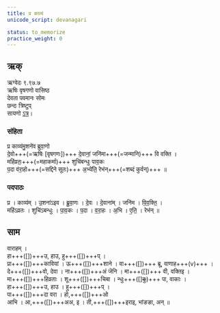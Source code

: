 ```yaml
---
title: प्र काव्यं
unicode_script: devanagari  

status: to_memorize
practice_weight: 0
--- 
```


## ऋक्
ऋग्वेदः  ९.९७.७  
ऋषिः  वृषगणो वासिष्ठ  
देवता  पवमानः सोमः  
छन्दः  त्रिष्टुप्  
सायणो [ऽत्र](http://192.155.224.66/stage/rigveda-samhita/describe/rikMandala/009.097.007)।

### संहिता
प्र काव्य॑मु॒शने॑व ब्रुवा॒णो   
दे॒वो+++(=ऋषिः [वृषगणः])+++ दे॒वानां॒ जनि॑मा+++(=जन्मानि)+++ वि वक्ति ।  
महि॑व्रतः॒+++(=महाकर्मा)+++ शुचि॑बन्धुः पाव॒कः  
प॒दा व॑रा॒हो+++(=सद्दिने सूतः)+++ अ॒भ्ये॑ति॒ रेभ॑न्+++(=शब्दं कुर्वन्)+++ ॥

### पदपाठः
प्र । काव्य॑म् । उ॒शना॑ऽइव । ब्रु॒वा॒णः । दे॒वः । दे॒वाना॑म् । जनि॑म । वि॒व॒क्ति॒ ।  
महि॑ऽव्रतः । शुचि॑ऽबन्धुः । पा॒व॒कः । प॒दा । व॒रा॒हः । अ॒भि । ए॒ति॒ । रेभ॑न् ॥

## साम
वाराहम् ।  
हा+++([])+++उ, हाउ, हु+++([])+++प् ।  
प्रा+++([])+++कावियां । ऊ+++([])+++शाने ।  वा+++([])+++ ब्रू, वाणाह+++(v)+++ ।  
दे+++([])+++वो, देवा । ना+++([])+++अं जॆनि । मा+++([])+++ वी, वक्तिइ ।  
मा+++([])+++हिव्रताः ।  शू+++([])+++चिबा । न्धुः+++([]~~दुः~~)+++ पा, वाकाः ।  
हा+++([])+++उ, हाउ । हु+++([])+++प् ।  
पा+++([])+++दा वरा ।  हो,+++([])+++ओ  
आभि । आ,+++([])+++अअ, इ । ती,+++([])+++इराइ, भांङङा, अन् ॥

